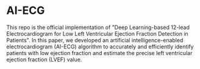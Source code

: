 # AI-ECG
This repo is the official implementation of "Deep Learning-based 12-lead Electrocardiogram for Low Left Ventricular Ejection Fraction Detection in Patients". In this paper, we developed an artificial intelligence-enabled electrocardiogram (AI-ECG) algorithm to accurately and efficiently identify patients with low ejection fraction and estimate the precise left ventricular ejection fraction (LVEF) value.
